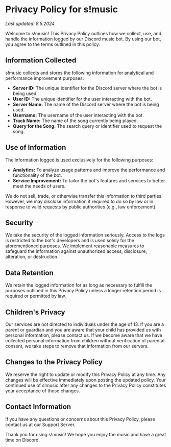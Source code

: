 # Privacy Policy for s!music

_Last updated: 8.5.2024_

Welcome to s!music! This Privacy Policy outlines how we collect, use, and handle the information logged by our Discord music bot. By using our bot, you agree to the terms outlined in this policy.

## Information Collected

s!music collects and stores the following information for analytical and performance improvement purposes:

- **Server ID:** The unique identifier for the Discord server where the bot is being used.
- **User ID:** The unique identifier for the user interacting with the bot.
- **Server Name:** The name of the Discord server where the bot is being used.
- **Username:** The username of the user interacting with the bot.
- **Track Name:** The name of the song currently being played.
- **Query for the Song:** The search query or identifier used to request the song.

## Use of Information

The information logged is used exclusively for the following purposes:

- **Analytics:** To analyze usage patterns and improve the performance and functionality of the bot.
- **Service Improvement:** To tailor the bot's features and services to better meet the needs of users.

We do not sell, trade, or otherwise transfer this information to third parties. However, we may disclose information if required to do so by law or in response to valid requests by public authorities (e.g., law enforcement).

## Security

We take the security of the logged information seriously. Access to the logs is restricted to the bot's developers and is used solely for the aforementioned purposes. We implement reasonable measures to safeguard the information against unauthorized access, disclosure, alteration, or destruction.

## Data Retention

We retain the logged information for as long as necessary to fulfill the purposes outlined in this Privacy Policy unless a longer retention period is required or permitted by law.

## Children's Privacy

Our services are not directed to individuals under the age of 13. If you are a parent or guardian and you are aware that your child has provided us with personal information, please contact us. If we become aware that we have collected personal information from children without verification of parental consent, we take steps to remove that information from our servers.

## Changes to the Privacy Policy

We reserve the right to update or modify this Privacy Policy at any time. Any changes will be effective immediately upon posting the updated policy. Your continued use of s!music after any changes to the Privacy Policy constitutes your acceptance of those changes.

## Contact Information

If you have any questions or concerns about this Privacy Policy, please contact us at our Support Server.

Thank you for using s!music! We hope you enjoy the music and have a great time on Discord.
